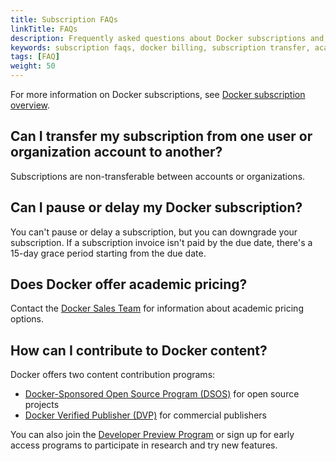 ```yaml
---
title: Subscription FAQs
linkTitle: FAQs
description: Frequently asked questions about Docker subscriptions and billing
keywords: subscription faqs, docker billing, subscription transfer, academic pricing, docker programs
tags: [FAQ]
weight: 50
---
```


For more information on Docker subscriptions, see [Docker subscription overview](_index.md).

## Can I transfer my subscription from one user or organization account to another?

Subscriptions are non-transferable between accounts or organizations.

## Can I pause or delay my Docker subscription?

You can't pause or delay a subscription, but you can downgrade your subscription. If a subscription invoice isn't paid by the due date, there's a 15-day grace period starting from the due date.

## Does Docker offer academic pricing?

Contact the [Docker Sales Team](https://www.docker.com/company/contact) for information about academic pricing options.

## How can I contribute to Docker content?

Docker offers two content contribution programs:

- [Docker-Sponsored Open Source Program (DSOS)](../docker-hub/repos/manage/trusted-content/dsos-program.md) for open source projects
- [Docker Verified Publisher (DVP)](../docker-hub/repos/manage/trusted-content/dvp-program.md) for commercial publishers

You can also join the [Developer Preview Program](https://www.docker.com/community/get-involved/developer-preview/) or sign up for early access programs to participate in research and try new features.
